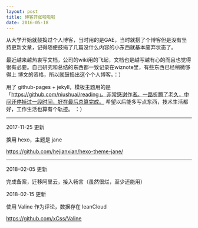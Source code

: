 ```yaml
---
layout: post
title: 博客开张啦啦啦
date: 2016-05-18
---
```


从大学开始就鼓捣过个人博客，当时用的是GAE，当时就搭了个博客但是没有坚持更新文章，记得随便鼓捣了几篇没什么内容的小东西就基本废弃状态了。

最近越来越热衷写文档，公司的wiki用的飞起，文档也是越写越有心的而且也觉得很有必要。自己研究和总结的东西都一致记录在wiznote里，有些东西已经稍微够得上
博文的资格，所以就鼓捣出这个个人博客。：）

<!-- more -->

用了 github-pages + jekyll，模板主题用的是 「https://github.com/niushuai/reading」。非常感谢作者。一路折腾了老久，中间还停掉过一段时间，好在最后总算完成。
希望以后能多写点东西，技术生活都好，工作生活也算有个轨迹。 ：）

------

2017-11-25 更新

换用 hexo，主题是 jane

<https://github.com/hejianxian/hexo-theme-jane/>

------

2018-02-05 更新

完成备案，迁移阿里云，接入畅言（虽然很烂，至少还能用）

2018-02-15 更新

使用 Valine 作为评论，数据存在 leanCloud

https://github.com/xCss/Valine